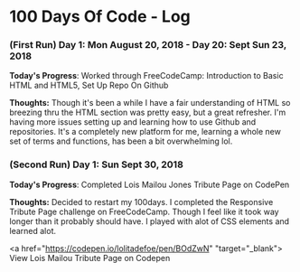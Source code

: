 # 100 Days Of Code - Log

### (First Run) Day 1: Mon August 20, 2018 - Day 20: Sept Sun 23, 2018

**Today's Progress**: Worked through FreeCodeCamp: Introduction to Basic HTML and HTML5, Set Up Repo On Github

**Thoughts:** Though it's been a while I have a fair understanding of HTML so breezing thru the HTML section was pretty easy, but a great refresher. I'm having more issues setting up and learning how to use Github and repositories. It's a completely new platform for me, learning a whole new set of terms and functions, has been a bit overwhelming lol.

<!-- **Link to work:** None Today -->
### (Second Run) Day 1: Sun Sept 30, 2018

**Today's Progress**: Completed Lois Mailou Jones Tribute Page on CodePen

**Thoughts:** Decided to restart my 100days. I completed the Responsive Tribute Page challenge on FreeCodeCamp. Though I feel like it took way longer than it probably should have. I played with alot of CSS elements and learned alot. 


<!-- **Link to work:**-->
<a href="https://codepen.io/lolitadefoe/pen/BOdZwN" "target="_blank"> View Lois Mailou Tribute Page on Codepen</a>
